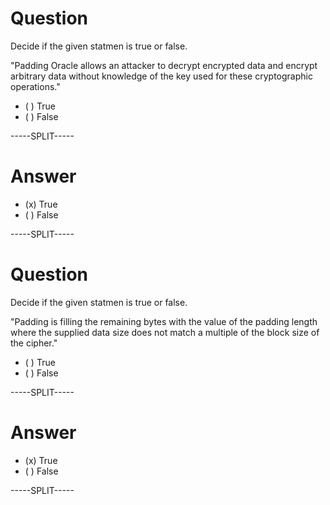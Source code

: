 # Question

Decide if the given statmen is true or false.

"Padding Oracle allows an attacker to decrypt encrypted data and encrypt arbitrary data without knowledge of the key used for these cryptographic operations."

* ( ) True
* ( ) False

-----SPLIT-----

# Answer

* (x) True
* ( ) False

-----SPLIT-----

# Question

Decide if the given statmen is true or false.

"Padding is filling the remaining bytes with the value of the padding length where the supplied data size does not match a multiple of the block size of the cipher."

* ( ) True
* ( ) False

-----SPLIT-----

# Answer

* (x) True
* ( ) False

-----SPLIT-----